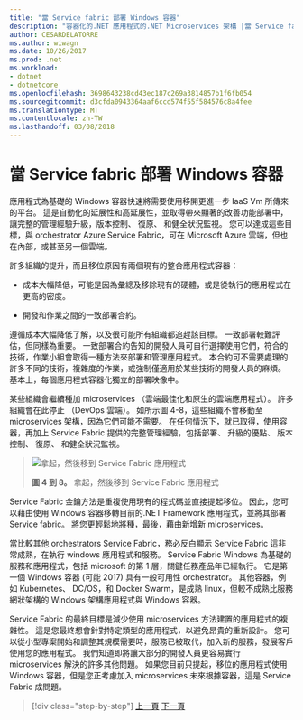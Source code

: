 ```yaml
---
title: "當 Service fabric 部署 Windows 容器"
description: "容器化的.NET 應用程式的.NET Microservices 架構 |當 Service fabric 部署 Windows 容器"
author: CESARDELATORRE
ms.author: wiwagn
ms.date: 10/26/2017
ms.prod: .net
ms.workload:
- dotnet
- dotnetcore
ms.openlocfilehash: 3698643238cd43ec187c269a3814857b1f6fb054
ms.sourcegitcommit: d3cfda0943364aaf6ccd574f55f584576c8a4fee
ms.translationtype: MT
ms.contentlocale: zh-TW
ms.lasthandoff: 03/08/2018
---
```

# <a name="when-to-deploy-windows-containers-to-service-fabric"></a>當 Service fabric 部署 Windows 容器

應用程式為基礎的 Windows 容器快速將需要使用移開更進一步 IaaS Vm 所傳來的平台。 這是自動化的延展性和高延展性，並取得帶來顯著的改善功能部署中，讓完整的管理經驗升級，版本控制、 復原、 和健全狀況監視。 您可以達成這些目標，與 orchestrator Azure Service Fabric，可在 Microsoft Azure 雲端，但也在內部，或甚至另一個雲端。

許多組織的提升，而且移位原因有兩個現有的整合應用程式容器：

-   成本大幅降低，可能是因為彙總及移除現有的硬體，或是從執行的應用程式在更高的密度。

-   開發和作業之間的一致部署合約。

遵循成本大幅降低了解，以及很可能所有組織都追趕該目標。 一致部署較難評估，但同樣為重要。 一致部署合約告知的開發人員可自行選擇使用它們，符合的技術，作業小組會取得一種方法來部署和管理應用程式。 本合約可不需要處理的許多不同的技術，複雜度的作業，或強制僅適用於某些技術的開發人員的麻煩。 基本上，每個應用程式容器化獨立的部署映像中。

某些組織會繼續種加 microservices （雲端最佳化和原生的雲端應用程式）。 許多組織會在此停止 （DevOps 雲端）。 如所示圖 4-8，這些組織不會移動至 microservices 架構，因為它們可能不需要。 在任何情況下，就已取得，使用容器，再加上 Service Fabric 提供的完整管理經驗，包括部署、 升級的優點、 版本控制、 復原、 和健全狀況監視。

> ![拿起，然後移到 Service Fabric 應用程式](./media/image8.png)
>
> **圖 4 到 8。** 拿起，然後移到 Service Fabric 應用程式

Service Fabric 金鑰方法是重複使用現有的程式碼並直接提起移位。 因此，您可以藉由使用 Windows 容器移轉目前的.NET Framework 應用程式，並將其部署 Service fabric。 將您更輕鬆地將種，最後，藉由新增新 microservices。

當比較其他 orchestrators Service Fabric，務必反白顯示 Service Fabric 這非常成熟，在執行 windows 應用程式和服務。 Service Fabric Windows 為基礎的服務和應用程式，包括 microsoft 的第 1 層，關鍵任務產品年已經執行。 它是第一個 Windows 容器 (可能 2017) 具有一般可用性 orchestrator。 其他容器，例如 Kubernetes、 DC/OS，和 Docker Swarm，是成熟 linux，但較不成熟比服務網狀架構的 Windows 架構應用程式與 Windows 容器。

Service Fabric 的最終目標是減少使用 microservices 方法建置的應用程式的複雜性。 這是您最終想會針對特定類型的應用程式，以避免昂貴的重新設計。 您可以從小型專案開始和調整其規模需要時，服務已被取代，加入新的服務，發展客戶使用您的應用程式。 我們知道即將讓大部分的開發人員更容易實行 microservices 解決的許多其他問題。 如果您目前只提起，移位的應用程式使用 Windows 容器，但是您正考慮加入 microservices 未來根據容器，這是 Service Fabric 成問題。

>[!div class="step-by-step"]
[上一頁](when-to-deploy-windows-containers-to-azure-vms-iaas-cloud.md)
[下一頁](when-to-deploy-windows-containers-to-azure-container-service-kubernetes.md)
